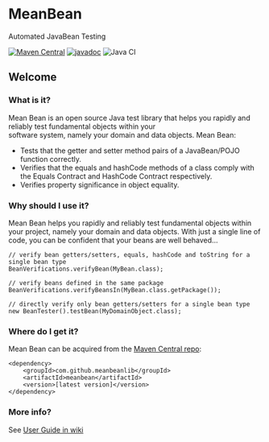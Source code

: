 # MeanBean

Automated JavaBean Testing

[![Maven Central](https://maven-badges.herokuapp.com/maven-central/com.github.meanbeanlib/meanbean/badge.svg)](https://maven-badges.herokuapp.com/maven-central/com.github.meanbeanlib/meanbean)
 [![javadoc](https://javadoc.io/badge2/com.github.meanbeanlib/meanbean/javadoc.svg)](https://javadoc.io/doc/com.github.meanbeanlib/meanbean) 
![Java CI](https://github.com/meanbeanlib/meanbean/workflows/Java%20CI/badge.svg)

## Welcome

### What is it?

Mean Bean is an open source Java test library that helps you rapidly and reliably test fundamental objects within your <br/>
software system, namely your domain and data objects. Mean Bean:

  - Tests that the getter and setter method pairs of a JavaBean/POJO function correctly.
  - Verifies that the equals and hashCode methods of a class comply with the Equals Contract and HashCode Contract respectively.
  - Verifies property significance in object equality.

### Why should I use it?

Mean Bean helps you rapidly and reliably test fundamental objects within your project, namely your domain and data objects.
With just a single line of code, you can be confident that your beans are well behaved…

	// verify bean getters/setters, equals, hashCode and toString for a single bean type
	BeanVerifications.verifyBean(MyBean.class);
		
	// verify beans defined in the same package
	BeanVerifications.verifyBeansIn(MyBean.class.getPackage());
	
	// directly verify only bean getters/setters for a single bean type
	new BeanTester().testBean(MyDomainObject.class);

### Where do I get it?

Mean Bean can be acquired from the <a href="https://maven-badges.herokuapp.com/maven-central/com.github.meanbeanlib/meanbean">Maven Central repo</a>:

    <dependency>
        <groupId>com.github.meanbeanlib</groupId>
        <artifactId>meanbean</artifactId>
        <version>[latest version]</version>
    </dependency>

### More info?

See [User Guide in wiki](https://github.com/meanbeanlib/meanbean/wiki)
